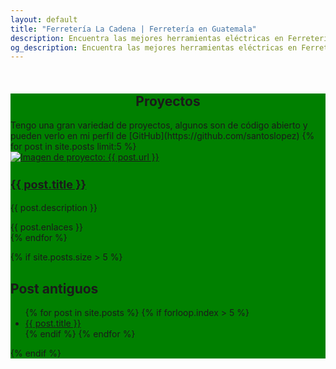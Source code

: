 ```yaml
---
layout: default
title: "Ferretería La Cadena | Ferretería en Guatemala"
description: Encuentra las mejores herramientas eléctricas en Ferretería La Cadena. Ofrecemos una amplia selección de soldadoras, compresores y maquinarias para carpintería a precios competitivos en Guatemala.
og_description: Encuentra las mejores herramientas eléctricas en Ferretería La Cadena. Ofrecemos una amplia selección de soldadoras, compresores y maquinarias para carpintería a precios competitivos en Guatemala.
---
```

<style>
    .post-title a {
        text-decoration: none;
    }
    .tituloH3Skills{
      font-size:18px;
    }
</style>
<div class="container" style="background:green;margin-top:10%;margin-bottom:10%">
<h2 style="text-align:center" title="Proyectos">Proyectos</h2>
Tengo una gran variedad de proyectos, algunos son de código abierto y pueden verlo en mi perfil de [GitHub](https://github.com/santoslopez)
{% for post in site.posts limit:5 %}
<div class="card mb-3" style="max-width:100%;">
  <div class="row g-0">
    <div class="col-md-4">
      <a href="{{ post.url }}" title="Visita el enlace {{ post.title }} para más información.">
        <img src="{{ post.imagenPrincipal }}" class="img-fluid rounded-start" alt="Imagen de proyecto: {{ post.url }}">
      </a>
    </div>
    <div class="col-md-8">
      <div class="card-body">
        <a href="{{ post.url }}" title="Más información de {{ post.title }} visita el enlace.">
            <h3 class="card-title tituloH3Skills">{{ post.title }}</h3>
        </a>
        <p class="card-text">{{ post.description }}</p>
        {{ post.enlaces }}
        <!--p class="card-text"><small class="text-body-secondary">{{ post.date | date: "%A %B %-d, %Y" }}</small></p-->
      </div>
    </div>
  </div>
</div>
{% endfor %}

{% if site.posts.size > 5 %}
## Post antiguos
<ul>
    {% for post in site.posts %}
        {% if forloop.index > 5 %}
            <li><a class="post-title" href="{{ post.url }}" title="{{ post.title }}">{{ post.title }}</a></li>
        {% endif %}
    {% endfor %}
</ul>
{% endif %}
</div>